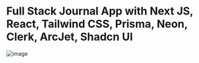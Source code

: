 # Full Stack Journal App with Next JS, React, Tailwind CSS, Prisma, Neon, Clerk, ArcJet, Shadcn UI 


![image](https://github.com/user-attachments/assets/8e4fbd95-40af-4496-a319-dd74d3954814)

